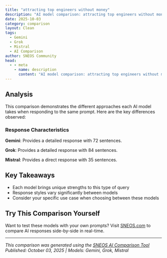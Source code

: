 ```yaml
---
title: "attracting top engineers without money"
description: "AI model comparison: attracting top engineers without money..."
date: 2025-10-03
category: comparison
layout: Clean
tags:
  - Gemini
  - Grok
  - Mistral
  - AI Comparison
author: SNEOS Community
head:
  - - meta
    - name: description
      content: "AI model comparison: attracting top engineers without money..."
---
```


<ChatComparison
  title="attracting top engineers without money"
  prompt="attracting top engineers without money"
  :responses='{
    "Gemini": "Attracting top engineers without offering top-tier salaries requires a multi-pronged approach that focuses on building a compelling value proposition, fostering a great work environment, and offering opportunities for growth and impact. Here\u0027s a breakdown of strategies:\n\n**1. Craft a Compelling Vision and Mission:**\n\n*   **Purpose-Driven Work:** Engineers are increasingly motivated by working on projects that have a positive impact on the world. Highlight the societal value of your company\u0027s mission.  Why does your company exist?  Who does it help?  How does the technology improve lives?\n*   **Innovative Projects:** Showcase the innovative technologies you\u0027re developing or planning to develop.  What are the cutting-edge challenges you\u0027re tackling?  Are you pushing the boundaries of your industry?\n*   **Intellectual Stimulation:**  Emphasize the opportunity to learn, grow, and contribute to challenging and complex problems.  \u0022Come build the future\u0022 is more appealing than \u0022Come write basic code.\u0022\n\n**2. Cultivate a Great Work Environment \u0026 Culture:**\n\n*   **Autonomy and Empowerment:**  Give engineers ownership of their projects and the freedom to make decisions.  Reduce micromanagement and trust them to deliver.\n*   **Collaboration and Teamwork:**  Foster a culture of open communication, knowledge sharing, and mutual respect.  Encourage cross-functional collaboration and team-building activities.\n*   **Learning and Development:** Invest in opportunities for professional growth, such as:\n    *   **Mentorship Programs:** Pair experienced engineers with junior colleagues for guidance and support.\n    *   **Conference Attendance:**  Provide opportunities to attend industry conferences and workshops.\n    *   **Internal Training:**  Offer training on new technologies, methodologies, and soft skills.\n    *   **Tuition Reimbursement:**  Support employees who pursue advanced degrees or certifications.\n*   **Flexible Work Arrangements:**  Offer remote work options, flexible hours, or compressed workweeks to improve work-life balance.\n*   **Recognition and Appreciation:**  Recognize and reward outstanding contributions through public acknowledgment, awards, or small perks.\n*   **Positive and Inclusive Culture:** Create a workplace where everyone feels valued, respected, and supported, regardless of their background or identity.\n*   **Transparency:** Be open and honest about the company\u0027s performance, challenges, and future plans.  Regular all-hands meetings and open Q\u0026A sessions can foster trust.\n\n**3. Emphasize Growth and Development Opportunities:**\n\n*   **Clear Career Path:**  Define clear career paths and growth opportunities within the company.  Show engineers how they can advance their skills and responsibilities over time.\n*   **Internal Mobility:**  Allow engineers to explore different roles and projects within the company to broaden their experience and skillset.\n*   **Technical Leadership Roles:**  Create opportunities for engineers to mentor others, lead technical teams, and influence the company\u0027s technology roadmap.\n*   **Open Source Contributions:**  Encourage and support engineers to contribute to open-source projects, which can enhance their visibility and reputation within the engineering community.\n*   **Skill Development:** Offer paid time for learning new technologies. Provide training budgets for online courses, workshops, and conferences.\n\n**4. Highlight Perks \u0026 Benefits Beyond Salary:**\n\n*   **Equity/Stock Options:**  Offering equity can provide a significant long-term incentive, especially for early-stage startups.  Even a small percentage can be highly motivating.\n*   **Profit Sharing:**  Share a portion of the company\u0027s profits with employees, aligning their interests with the company\u0027s success.\n*   **Generous Vacation Time:**  Offer a competitive vacation package to promote work-life balance and prevent burnout.\n*   **Health and Wellness Benefits:**  Provide comprehensive health insurance, wellness programs, gym memberships, or other perks to support employee health and well-being.\n*   **Company Swag and Perks:**  Offer company-branded merchandise, free food and drinks, team outings, or other small perks to create a fun and engaging work environment.\n*   **Relocation Assistance:**  Help engineers who are moving to a new location with relocation expenses, temporary housing, or other support.\n\n**5. Optimize Your Recruiting Process:**\n\n*   **Targeted Outreach:**  Focus your recruiting efforts on engineers who are a good fit for your company\u0027s culture and values, even if they aren\u0027t actively looking for a new job.  Use platforms like LinkedIn, GitHub, Stack Overflow, and targeted job boards to reach potential candidates.\n*   **Personalized Communication:**  Craft personalized outreach messages that demonstrate your understanding of the candidate\u0027s skills and interests.\n*   **Fast and Efficient Process:**  Streamline your recruiting process to avoid delays and keep candidates engaged.  Provide timely feedback and clear communication at every stage.\n*   **Showcase Your Engineering Team:**  Highlight the skills, experience, and accomplishments of your existing engineering team.  Introduce candidates to potential colleagues during the interview process.\n*   **Technical Interview Quality:**  Ensure your technical interviews are challenging, relevant, and respectful. Avoid brain teasers and focus on assessing practical skills and problem-solving abilities.  Let candidates showcase their skills.\n\n**6. Build a Strong Employer Brand:**\n\n*   **Online Presence:**  Maintain a strong online presence through your company website, social media channels, and employer review sites like Glassdoor.  Showcase your company culture, values, and employee testimonials.\n*   **Content Marketing:**  Create valuable content that showcases your company\u0027s expertise, thought leadership, and technical achievements.  Publish blog posts, articles, white papers, and case studies that resonate with engineers.\n*   **Community Engagement:**  Participate in industry events, sponsor hackathons, and support local developer communities.  Engage with engineers online and offline to build relationships and promote your company.\n*   **Employee Advocacy:**  Encourage your employees to share their positive experiences working at your company on social media and employer review sites.  Word-of-mouth referrals can be a powerful recruiting tool.\n\n**Key Considerations:**\n\n*   **Transparency is Crucial:** Be upfront about your salary constraints early in the process.  Don\u0027t mislead candidates about the potential for future compensation increases.\n*   **Focus on Long-Term Value:**  Emphasize the long-term benefits of working at your company, such as equity, career growth, and intellectual stimulation.\n*   **Be Flexible and Creative:**  Be willing to negotiate and tailor your offers to meet the individual needs and priorities of each candidate.\n*   **Regularly Evaluate and Improve:**  Continuously monitor your recruiting efforts and adjust your strategies based on feedback and results.  What\u0027s working? What\u0027s not?\n\nBy focusing on these strategies, you can attract top engineers who are motivated by more than just money and who are looking for a company where they can make a real impact.  Remember to continuously iterate and adapt your approach as your company grows and evolves. Good luck!\n",
    "Grok": "Attracting top engineers without relying on high salaries or financial incentives can be challenging, but it is entirely possible if you focus on creating an environment and culture that resonate with their intrinsic motivations and professional aspirations. Engineers, especially top talent, often value purpose, growth, autonomy, and impact over purely monetary compensation. Here are some strategies to attract and retain top engineers without focusing on money:\n\n---\n\n### 1. **Offer Meaningful and Impactful Work**\n   - **Why it works**: Top engineers want to work on challenging problems that have a real-world impact.\n   - **How to implement**:\n     - Highlight the mission and vision of your company. Show how their work will contribute to solving significant problems or creating innovative solutions (e.g., sustainability, healthcare, education).\n     - Provide opportunities to work on cutting-edge technologies or projects that push the boundaries of their field (AI, blockchain, renewable energy, etc.).\n     - Share success stories or case studies of how your team\u2019s work has made a difference.\n   - **Example**: If you\u0027re a startup in the renewable energy space, emphasize how their work could help combat climate change.\n\n---\n\n### 2. **Foster a Culture of Autonomy and Trust**\n   - **Why it works**: Top engineers thrive in environments where they have freedom to experiment, innovate, and own their projects.\n   - **How to implement**:\n     - Avoid micromanagement; give engineers the trust and responsibility to make decisions.\n     - Encourage a culture of experimentation where failure is seen as a learning opportunity.\n     - Allow flexible work arrangements (remote work, flexible hours) if possible, showing that you trust them to deliver results.\n   - **Example**: Google\u2019s famous \u201C20% time\u201D policy allows engineers to spend a portion of their time on passion projects, fostering creativity and autonomy.\n\n---\n\n### 3. **Provide Opportunities for Growth and Learning**\n   - **Why it works**: Engineers are often lifelong learners who want to stay at the forefront of technology and develop their skills.\n   - **How to implement**:\n     - Offer access to learning resources such as online courses, certifications, or conference attendance (even if you can\u2019t pay for them, providing time off or partnerships can help).\n     - Create mentorship programs where they can learn from experienced peers or leaders.\n     - Encourage internal knowledge-sharing sessions, hackathons, or innovation challenges.\n     - Provide a clear path for career progression, even if it\u2019s not tied to salary increases (e.g., moving into leadership or specialized technical roles).\n   - **Example**: Host regular tech talks or invite industry experts to speak to your team about emerging trends.\n\n---\n\n### 4. **Build a Strong, Collaborative Team Culture**\n   - **Why it works**: Top talent wants to work with other high-caliber professionals in a supportive, inspiring environment.\n   - **How to implement**:\n     - Focus on hiring for cultural fit and shared values, ensuring the team is cohesive and collaborative.\n     - Celebrate team achievements and individual contributions through recognition programs (e.g., shout-outs, awards).\n     - Create a sense of community through team-building activities, social events, or shared goals.\n   - **Example**: Organize hackathons or brainstorming sessions that bring the team together to solve problems collaboratively.\n\n---\n\n### 5. **Leverage Equity or Ownership Opportunities**\n   - **Why it works**: Even if you can\u2019t offer high salaries, offering equity or stock options can attract engineers who believe in your vision and want to share in the company\u2019s future success.\n   - **How to implement**:\n     - Be transparent about the potential value of equity and the growth trajectory of the company.\n     - Highlight how their contributions could directly impact the company\u2019s success and, in turn, their own financial upside.\n   - **Example**: Many early employees at startups like Airbnb or Uber were drawn by the promise of equity, even with lower initial pay.\n\n---\n\n### 6. **Showcase a Strong Technical Vision and Leadership**\n   - **Why it works**: Engineers are often drawn to leaders who inspire them with a clear technical vision and demonstrate expertise.\n   - **How to implement**:\n     - Ensure that your CTO or technical leaders are visible, approachable, and respected in the industry.\n     - Communicate a compelling technical roadmap that excites engineers and shows how their role fits into the bigger picture.\n     - Highlight any awards, patents, or recognition your company or leadership has received.\n   - **Example**: Companies like SpaceX attract top engineers because of Elon Musk\u2019s ambitious vision to colonize Mars, even if salaries aren\u2019t always the highest.\n\n---\n\n### 7. **Create a Developer-Friendly Environment**\n   - **Why it works**: Engineers value efficiency and want tools, processes, and environments that enable them to do their best work.\n   - **How to implement**:\n     - Provide access to the latest tools, frameworks, and hardware (even if on a budget, prioritize what\u2019s most critical).\n     - Minimize bureaucracy and unnecessary meetings so they can focus on coding and problem-solving.\n     - Encourage open-source contributions or side projects if they align with company goals.\n   - **Example**: Offer dual-monitor setups, high-performance laptops, or cloud credits for experimentation if budgets allow.\n\n---\n\n### 8. **Highlight Work-Life Balance and Well-Being**\n   - **Why it works**: Burnout is a major concern for engineers, and a supportive work environment can be a huge draw.\n   - **How to implement**:\n     - Promote reasonable workloads and discourage constant overtime.\n     - Offer perks like mental health resources, wellness programs, or extra time off for personal development.\n     - Be transparent about your commitment to employee well-being during the hiring process.\n   - **Example**: Some companies offer \u201Cno meeting days\u201D or sabbaticals to help employees recharge.\n\n---\n\n### 9. **Build a Strong Employer Brand**\n   - **Why it works**: A reputation for being a great place to work can attract engineers without the need for hefty paychecks.\n   - **How to implement**:\n     - Showcase your company\u2019s culture, values, and projects through social media, blogs, or tech meetups.\n     - Encourage current employees to share positive experiences on platforms like Glassdoor or LinkedIn.\n     - Participate in or sponsor hackathons, coding competitions, or open-source projects to gain visibility in the tech community.\n   - **Example**: Write blog posts about your technical challenges and solutions to attract engineers who are passionate about similar problems.\n\n---\n\n### 10. **Personalize Your Recruitment Approach**\n   - **Why it works**: Top engineers are often passive candidates who aren\u2019t actively looking for jobs. A personalized, thoughtful approach can make them feel valued.\n   - **How to implement**:\n     - Reach out directly via LinkedIn or GitHub with tailored messages that highlight why their specific skills or contributions are a fit for your company.\n     - Invite them to meet the team or attend informal events to get a feel for the culture before committing.\n     - Focus on building long-term relationships, even if they\u2019re not ready to join immediately.\n   - **Example**: Instead of a generic job posting, send a message like, \u201CI noticed your work on [specific project]. We\u2019re tackling a similar challenge at [company], and I\u2019d love to chat about how you could make an impact here.\u201D\n\n---\n\n### 11. **Tap into Passion and Purpose**\n   - **Why it works**: Many engineers are driven by passion for technology or a desire to make a difference, especially if they can align with a cause they care about.\n   - **How to implement**:\n     - If your company serves a social good (e.g., edtech, health tech, environmental solutions), emphasize this during recruitment.\n     - Allow engineers to contribute to open-source projects or community initiatives as part of their role.\n   - **Example**: Organizations like Code for America attract top talent by focusing on civic tech projects that improve government services for underserved communities.\n\n---\n\n### Final Thoughts:\nWhile money is often a factor, many top engineers are motivated by factors beyond salary\u2014such as purpose, growth, autonomy, and community. By focusing on these elements and communicating your company\u2019s unique value proposition, you can stand out as an attractive employer. Additionally, building strong relationships with candidates and maintaining a stellar reputation in the tech community can help you compete with larger, better-funded organizations.\n\nIf you\u2019re a startup or small company, remember that your agility, close-knit team, and ability to offer significant ownership or impact can be powerful differentiators. Be transparent about financial constraints while emphasizing the non-monetary benefits you provide.",
    "Mistral": "Attracting top engineers without relying heavily on financial incentives can be challenging, but it\u0027s not impossible. Here are some strategies you can use:\n\n1. **Company Culture and Values**:\n   - **Mission and Vision**: Engineers want to work on projects that matter. Clearly communicate your company\u0027s mission and how their work will make a difference.\n   - **Work-Life Balance**: Promote a healthy work-life balance. This could include flexible hours, remote work options, or generous vacation policies.\n   - **Diversity and Inclusion**: Foster a diverse and inclusive environment where everyone feels valued and respected.\n\n2. **Professional Growth**:\n   - **Learning Opportunities**: Offer training, mentorship programs, or opportunities to work with new technologies.\n   - **Career Advancement**: Provide clear paths for career growth and advancement.\n   - **Challenging Projects**: Offer interesting and challenging projects that allow engineers to expand their skills and knowledge.\n\n3. **Recognition and Non-Monetary Benefits**:\n   - **Recognition**: Regularly recognize and appreciate employees\u0027 hard work and achievements.\n   - **Non-Monetary Benefits**: Offer benefits like extra vacation days, wellness programs, or sabbaticals.\n\n4. **Work Environment**:\n   - **Flexible and Remote Work**: Offer flexible work hours or remote work options to accommodate different work styles and personal needs.\n   - **Office Space**: Provide a comfortable and engaging office space with good equipment and amenities.\n\n5. **Networking Opportunities**:\n   - **Conferences and Events**: Offer opportunities to attend industry conferences, meetups, or hackathons.\n   - **Internal Networking**: Encourage internal networking and collaboration through team-building activities or cross-functional projects.\n\n6. **Autonomy and Ownership**:\n   - **Decision Making**: Give engineers a say in decision-making processes and listen to their ideas.\n   - **Ownership**: Allow engineers to take ownership of projects and see them through from start to finish.\n\n7. **Hiring Process**:\n   - **Streamlined Process**: Make the hiring process efficient and respectful of the candidate\u0027s time.\n   - **Technical Challenges**: Offer interesting technical challenges or take-home assignments that reflect real-world problems they\u0027ll be solving.\n\n8. **Employer Branding**:\n   - **Reputation**: Build a strong employer brand that\u0027s known for treating employees well.\n   - **Online Presence**: Maintain a positive online presence on platforms like Glassdoor, LinkedIn, and other professional networks.\n\n9. **Leverage Your Network**:\n   - **Referrals**: Encourage current employees to refer their peers.\n   - **Community Engagement**: Engage with the tech community by hosting meetups, contributing to open-source projects, or sponsoring events.\n\n10. **Transparency**:\n    - **Honest Communication**: Be open and honest about the company\u0027s challenges and successes. Regularly update employees about the company\u0027s direction and their role in it."
  }'
  published-date="20:58"
/>

## Analysis

This comparison demonstrates the different approaches each AI model takes when responding to the same prompt. Here are the key differences observed:

### Response Characteristics

**Gemini**: Provides a detailed response with 72 sentences. 

**Grok**: Provides a detailed response with 84 sentences. 

**Mistral**: Provides a direct response with 35 sentences. 

## Key Takeaways

- Each model brings unique strengths to this type of query
- Response styles vary significantly between models
- Consider your specific use case when choosing between these models

## Try This Comparison Yourself

Want to test these models with your own prompts? Visit [SNEOS.com](https://sneos.com) to compare AI responses side-by-side in real-time.

---

*This comparison was generated using the [SNEOS AI Comparison Tool](https://sneos.com)*
*Published: October 03, 2025 | Models: Gemini, Grok, Mistral*
